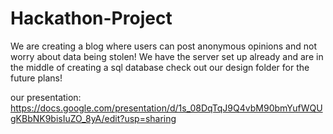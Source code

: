 # Hackathon-Project

We are creating a blog where users can post anonymous opinions and not worry about data being stolen!
We have the server set up already and are in the middle of creating a sql database
check out our design folder for the future plans!

our presentation: https://docs.google.com/presentation/d/1s_08DqTqJ9Q4vbM90bmYufWQUgKBbNK9bisIuZO_8yA/edit?usp=sharing
